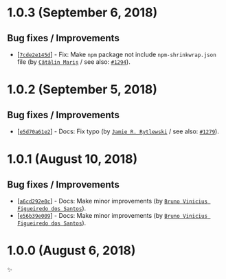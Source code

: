# 1.0.3 (September 6, 2018)

## Bug fixes / Improvements

* [[`7cde2e145d`](https://github.com/webhintio/hint/commit/7cde2e145d247ea2dd0a42cbf2aa3a601b223a88)] - Fix: Make `npm` package not include `npm-shrinkwrap.json` file (by [`Cătălin Mariș`](https://github.com/alrra) / see also: [`#1294`](https://github.com/webhintio/hint/issues/1294)).


# 1.0.2 (September 5, 2018)

## Bug fixes / Improvements

* [[`e5d70a61e2`](https://github.com/webhintio/hint/commit/e5d70a61e2570463772944085e8afa7f3354acdf)] - Docs: Fix typo (by [`Jamie R. Rytlewski`](https://github.com/jamierytlewski) / see also: [`#1279`](https://github.com/webhintio/hint/issues/1279)).


# 1.0.1 (August 10, 2018)

## Bug fixes / Improvements

* [[`a6cd292e0c`](https://github.com/webhintio/hint/commit/a6cd292e0ccfb6cecad4295f43bb4d3e59eef770)] - Docs: Make minor improvements (by [`Bruno Vinicius Figueiredo dos Santos`](https://github.com/IAmHopp)).
* [[`e56b39e009`](https://github.com/webhintio/hint/commit/e56b39e009bdcdf432f6111c115c6a455f41afee)] - Docs: Make minor improvements (by [`Bruno Vinicius Figueiredo dos Santos`](https://github.com/IAmHopp)).


# 1.0.0 (August 6, 2018)

✨
